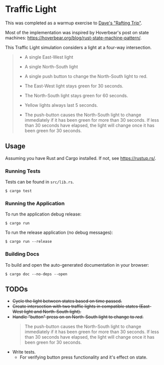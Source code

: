 # Traffic Light

This was completed as a warmup exercise to [Dave's "Rafting Trip"](https://www.dabeaz.com/raft.html).

Most of the implementation was inspired by Hoverbear's post on state machines: https://hoverbear.org/blog/rust-state-machine-pattern/.

This Traffic Light simulation considers a light at a four-way intersection. 

> - A single East-West light
> - A single North-South light
> - A single push button to change the North-South light to red.
>
> - The East-West light stays green for 30 seconds.
> - The North-South light stays green for 60 seconds.
> - Yellow lights always last 5 seconds.
> - The push-button causes the North-South light to change immediately if it has been green for more than 30 seconds. If less than 30 seconds have elapsed, the light will change once it has been green for 30 seconds.


## Usage

Assuming you have Rust and Cargo installed. If not, see https://rustup.rs/.

### Running Tests
Tests can be found in `src/lib.rs`.

```
$ cargo test
```

### Running the Application

To run the application debug release:
```
$ cargo run
```

To run the release application (no debug messages):
```
$ cargo run --release
```

### Building Docs

To build and open the auto-generated documentation in your browser:
```
$ cargo doc --no-deps --open
```

## TODOs
- ~~Cycle the light between states based on time passed.~~
- ~~Create intersection with two traffic lights in compatible states (East-West light and North-South light).~~
- ~~Handle "button" press on on North-South light to change to _red_.~~
  > The push-button causes the North-South light to change immediately if it has been green for more than 30 seconds. If less than 30 seconds have elapsed, the light will change once it has been green for 30 seconds.
- Write tests.
    - For verifying button press functionality and it's effect on state.
    

